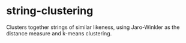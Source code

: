 # string-clustering
Clusters together strings of similar likeness, using Jaro-Winkler as the distance measure and k-means clustering.
